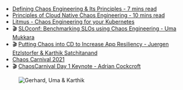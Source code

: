 - [Defining Chaos Engineering & Its Principles - 7 mins read](https://www.chaosnative.com/blog/defining_chaos_engineering)
- [Principles of Cloud Native Chaos Engineering - 10 mins read](https://www.chaosnative.com/blog/principles_of_cloud_native)
- [Litmus - Chaos Engineering for your Kubernetes](https://litmuschaos.io/)
- 🎬 [SLOconf: Benchmarking SLOs using Chaos Engineering - Uma Mukkara](https://www.youtube.com/watch?v=2hAbBXzdqXI)
- 🎬 [Putting Chaos into CD to Increase App Resiliency - Juergen Etzlstorfer & Karthik Satchitanand](https://www.youtube.com/watch?v=_DgCc4-BLW8)
- [Chaos Carnival 2021](https://www.chaosnative.com/chaoscarnival)
- 🎬 [ChaosCarnival Day 1 Keynote - Adrian Cockcroft](https://www.youtube.com/watch?v=O2UzvvtHkL4)

<figure class="richtext-figure richtext-figure--full">
  <img src="https://changelog-assets.s3.amazonaws.com/shipit/shipit-14--uma-karthik.jpg" alt="Gerhard, Uma & Karthik">
</figure>